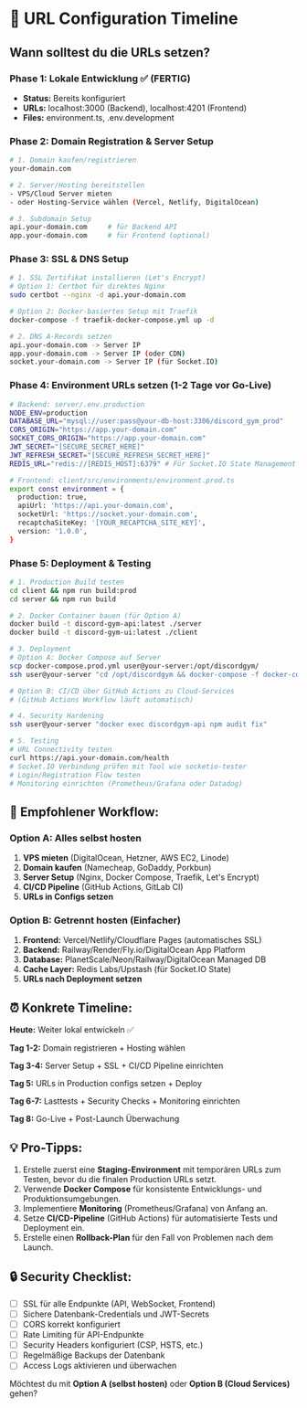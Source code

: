 # 🎯 URL Configuration Timeline

## Wann solltest du die URLs setzen?

### **Phase 1: Lokale Entwicklung** ✅ (FERTIG)
- **Status:** Bereits konfiguriert
- **URLs:** localhost:3000 (Backend), localhost:4201 (Frontend)
- **Files:** environment.ts, .env.development

### **Phase 2: Domain Registration & Server Setup**
```bash
# 1. Domain kaufen/registrieren
your-domain.com

# 2. Server/Hosting bereitstellen
- VPS/Cloud Server mieten
- oder Hosting-Service wählen (Vercel, Netlify, DigitalOcean)

# 3. Subdomain Setup
api.your-domain.com     # für Backend API
app.your-domain.com     # für Frontend (optional)
```

### **Phase 3: SSL & DNS Setup** 
```bash
# 1. SSL Zertifikat installieren (Let's Encrypt)
# Option 1: Certbot für direktes Nginx
sudo certbot --nginx -d api.your-domain.com

# Option 2: Docker-basiertes Setup mit Traefik
docker-compose -f traefik-docker-compose.yml up -d

# 2. DNS A-Records setzen
api.your-domain.com -> Server IP
app.your-domain.com -> Server IP (oder CDN)
socket.your-domain.com -> Server IP (für Socket.IO)
```

### **Phase 4: Environment URLs setzen** (1-2 Tage vor Go-Live)
```bash
# Backend: server/.env.production
NODE_ENV=production
DATABASE_URL="mysql://user:pass@your-db-host:3306/discord_gym_prod"
CORS_ORIGIN="https://app.your-domain.com"
SOCKET_CORS_ORIGIN="https://app.your-domain.com"
JWT_SECRET="[SECURE_SECRET_HERE]"
JWT_REFRESH_SECRET="[SECURE_REFRESH_SECRET_HERE]"
REDIS_URL="redis://[REDIS_HOST]:6379" # Für Socket.IO State Management

# Frontend: client/src/environments/environment.prod.ts  
export const environment = {
  production: true,
  apiUrl: 'https://api.your-domain.com',
  socketUrl: 'https://socket.your-domain.com',
  recaptchaSiteKey: '[YOUR_RECAPTCHA_SITE_KEY]',
  version: '1.0.0',
}
```

### **Phase 5: Deployment & Testing**
```bash
# 1. Production Build testen
cd client && npm run build:prod
cd server && npm run build

# 2. Docker Container bauen (für Option A)
docker build -t discord-gym-api:latest ./server
docker build -t discord-gym-ui:latest ./client

# 3. Deployment
# Option A: Docker Compose auf Server
scp docker-compose.prod.yml user@your-server:/opt/discordgym/
ssh user@your-server "cd /opt/discordgym && docker-compose -f docker-compose.prod.yml up -d"

# Option B: CI/CD über GitHub Actions zu Cloud-Services
# (GitHub Actions Workflow läuft automatisch)

# 4. Security Hardening
ssh user@your-server "docker exec discordgym-api npm audit fix"

# 5. Testing
# URL Connectivity testen
curl https://api.your-domain.com/health
# Socket.IO Verbindung prüfen mit Tool wie socketio-tester
# Login/Registration Flow testen
# Monitoring einrichten (Prometheus/Grafana oder Datadog)
```

## 🚀 **Empfohlener Workflow:**

### **Option A: Alles selbst hosten**
1. **VPS mieten** (DigitalOcean, Hetzner, AWS EC2, Linode)
2. **Domain kaufen** (Namecheap, GoDaddy, Porkbun)
3. **Server Setup** (Nginx, Docker Compose, Traefik, Let's Encrypt)
4. **CI/CD Pipeline** (GitHub Actions, GitLab CI)
5. **URLs in Configs setzen**

### **Option B: Getrennt hosten** (Einfacher)
1. **Frontend:** Vercel/Netlify/Cloudflare Pages (automatisches SSL)
2. **Backend:** Railway/Render/Fly.io/DigitalOcean App Platform  
3. **Database:** PlanetScale/Neon/Railway/DigitalOcean Managed DB
4. **Cache Layer:** Redis Labs/Upstash (für Socket.IO State)
5. **URLs nach Deployment setzen**

## ⏰ **Konkrete Timeline:**

**Heute:** Weiter lokal entwickeln ✅

**Tag 1-2:** Domain registrieren + Hosting wählen

**Tag 3-4:** Server Setup + SSL + CI/CD Pipeline einrichten

**Tag 5:** URLs in Production configs setzen + Deploy

**Tag 6-7:** Lasttests + Security Checks + Monitoring einrichten

**Tag 8:** Go-Live + Post-Launch Überwachung

## 💡 **Pro-Tipps:**
1. Erstelle zuerst eine **Staging-Environment** mit temporären URLs zum Testen, bevor du die finalen Production URLs setzt.
2. Verwende **Docker Compose** für konsistente Entwicklungs- und Produktionsumgebungen.
3. Implementiere **Monitoring** (Prometheus/Grafana) von Anfang an.
4. Setze **CI/CD-Pipeline** (GitHub Actions) für automatisierte Tests und Deployment ein.
5. Erstelle einen **Rollback-Plan** für den Fall von Problemen nach dem Launch.

## 🔒 **Security Checklist:**
- [ ] SSL für alle Endpunkte (API, WebSocket, Frontend)
- [ ] Sichere Datenbank-Credentials und JWT-Secrets
- [ ] CORS korrekt konfiguriert
- [ ] Rate Limiting für API-Endpunkte
- [ ] Security Headers konfiguriert (CSP, HSTS, etc.)
- [ ] Regelmäßige Backups der Datenbank
- [ ] Access Logs aktivieren und überwachen

Möchtest du mit **Option A (selbst hosten)** oder **Option B (Cloud Services)** gehen?
